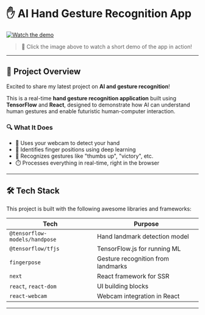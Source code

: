 # ✋ AI Hand Gesture Recognition App

[![Watch the demo](https://img.youtube.com/vi/7V8n2IZ2Dhk/0.jpg)](https://youtu.be/7V8n2IZ2Dhk)

> 🚀 Click the image above to watch a short demo of the app in action!

---

## 🎯 Project Overview

Excited to share my latest project on **AI and gesture recognition**!

This is a real-time **hand gesture recognition application** built using **TensorFlow** and **React**, designed to demonstrate how AI can understand human gestures and enable futuristic human-computer interaction.

### 🔍 What It Does

- 📸 Uses your webcam to detect your hand
- 🧠 Identifies finger positions using deep learning
- 🤏 Recognizes gestures like "thumbs up", "victory", etc.
- ⏱️ Processes everything in real-time, right in the browser

---

## 🛠️ Tech Stack

This project is built with the following awesome libraries and frameworks:

| Tech                         | Purpose                         |
|------------------------------|----------------------------------|
| `@tensorflow-models/handpose` | Hand landmark detection model   |
| `@tensorflow/tfjs`           | TensorFlow.js for running ML    |
| `fingerpose`                 | Gesture recognition from landmarks |
| `next`                       | React framework for SSR         |
| `react`, `react-dom`         | UI building blocks              |
| `react-webcam`               | Webcam integration in React     |

---
